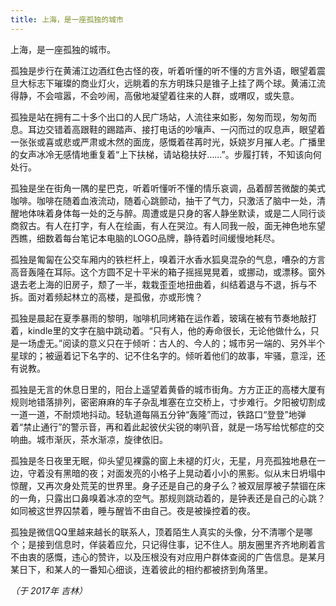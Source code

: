 ```yaml
---
title: 上海，是一座孤独的城市
---
```


上海，是一座孤独的城市。

孤独是步行在黄浦江边酒红色古怪的夜，听着听懂的听不懂的方言外语，眼望着震旦大标志下璀璨的商业灯火，远眺着的东方明珠只是锥子上挂了两个球。黄浦江流得静，不会喧嚣，不会吵闹，高傲地凝望着往来的人群，或喟叹，或失意。

孤独是站在拥有二十多个出口的人民广场站，人流往来如影，匆匆而现，匆匆而息。耳边交错着高跟鞋的踢踏声、接打电话的吵嚷声、一闪而过的叹息声，眼望着一张张或喜或悲或严肃或木然的面庞，感慨着荏苒时光，妖娆岁月摧人老。广播里的女声冰冷无感情地重复着“上下扶梯，请站稳扶好……”。步履打转，不知该向何处行。

孤独是坐在街角一隅的星巴克，听着听懂听不懂的情乐哀调，品着醇苦微酸的美式咖啡。咖啡在随着血液流动，随着心跳颤动，抽干了气力，只激活了脑中一处，清醒地体味着身体每一处的乏与醉。周遭或是只身的客人静坐默读，或是二人同行谈商叙古。有人在打字，有人在绘画，有人在哭泣。有人同我一般，面无神色地东望西瞧，细数着每台笔记本电脑的LOGO品牌，静待着时间缓慢地耗尽。

孤独是匍匐在公交车厢内的铁栏杆上，嗅着汗水香水狐臭混杂的气息，嘈杂的方言高音轰隆在耳际。这个方圆不足十平米的箱子摇摇晃晃着，或挪动，或漂移。窗外退去老上海的旧房子，颓了一半，栽栽歪歪地扭曲着，纠结着退与不退，拆与不拆。面对着频起林立的高楼，是孤傲，亦或形愧？

孤独是晨起在夏季暴雨的黎明，咖啡机同烤箱在运作着，玻璃在被有节奏地敲打着，kindle里的文字在脑中跳动着。“只有人，他的寿命很长，无论他做什么，只是一场虚无。”阅读的意义只在于倾听：古人的、今人的；城市另一端的、另外半个星球的；被逼着记下名字的、记不住名字的。倾听着他们的故事，牢骚，意淫，还有说教。

孤独是无言的休息日里的，阳台上遥望着黄昏的城市街角。方方正正的高楼大厦有规则地错落排列，密密麻麻的车子杂乱堆塞在立交桥上，寸步难行。夕阳被切割成一道一道，不耐烦地抖动。轻轨道每隔五分钟“轰隆”而过，铁路口“登登”地弹着“禁止通行”的警示音，再和着此起彼伏尖锐的喇叭音，就是一场写给忧郁症的交响曲。城市渐灰，茶水渐凉，旋律依旧。

孤独是冬日夜里无眠，仰头望见裸露的窗上未褪的灯火，无星，月亮孤独地悬在一边，守着没有黑暗的夜；对面发亮的小格子上晃动着小小的黑影。似从末日坍塌中惊醒，又再次身处荒芜的世界里。身子还是自己的身子么？被双层厚被子禁锢在床的一角，只露出口鼻嗅着冰凉的空气。那规则跳动着的，是钟表还是自己的心跳？如同被这世界囚禁着，睡与醒皆不由自己。夜是被操控着的夜。

孤独是微信QQ里越来越长的联系人，顶着陌生人真实的头像，分不清哪个是哪个；是接到信息时，佯装着应允，只记得住事，记不住人。朋友圈里齐齐地刷着言不由衷的感慨，违心的赞许，以及压根没有对应用户群体查阅的广告信息。是某月某日下，和某人的一番知心细谈，连着彼此的相约都被挤到角落里。

*（于 2017年 吉林）*

